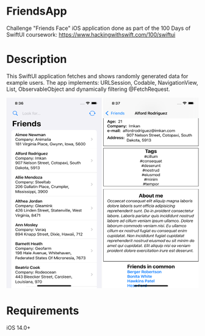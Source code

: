 # FriendsApp
Challenge "Friends Face" iOS application done as part of the 100 Days of SwiftUI coursework: https://www.hackingwithswift.com/100/swiftui

# Description
This SwiftUI application fetches and shows randomly generated data for example users.
The app implements: URLSession, Codable, NavigationView, List, ObservableObject and dynamically filtering @FetchRequest.

<img src="ContentView.png" width="250" height="500"/>        <img src="UserView.png" width="250" height="500"/>

# Requirements
iOS 14.0+
